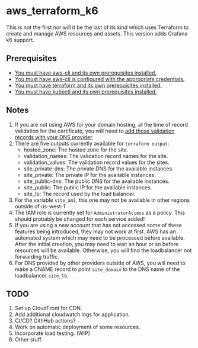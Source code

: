 # aws_terraform_k6

This is not the first nor will it be the last of its kind which uses Terraform to create and manage AWS resources and assets. This version adds Grafana k6 support.

## Prerequisites
- [You must have aws-cli and its own prerequisites installed.](https://docs.aws.amazon.com/cli/latest/userguide/getting-started-install.html)
- [You must have aws-cli is configured with the appropriate credentials.](https://docs.aws.amazon.com/cli/latest/userguide/cli-configure-files.html)
- [You must have terraform and its own prerequisites installed.](https://developer.hashicorp.com/terraform/tutorials/aws-get-started/install-cli)
- [You must have kubectl and its own prerequisites installed.](https://kubernetes.io/docs/tasks/tools/)

## Notes

1. If you are not using AWS for your domain hosting, at the time of record validation for the certificate, you will need to [add those validation records with your DNS provider](https://docs.aws.amazon.com/acm/latest/userguide/dns-validation.html).
2. There are five outputs currently available for `terraform output`:
	* hosted_zone: The hosted zone for the site.
	* validation_names: The validation record names for the site.
	* validation_values: The validation record values for the sites.
	* site_private-dns: The private DNS for the available instances.
	* site_private: The private IP for the available instances.
	* site_public-dns: The public DNS for the available instances.
	* site_public: The public IP for the available instances.
	* site_lb: The record used by the load balancer.
3. For the variable `site_ami`, this one may not be available in other regions outside of us-west-1
4. The IAM role is currently set for `AdministratorAccess` as a policy. This should probably be changed for each service added!
5. If you are using a new account that has not accessed some of these features being introduced, they may not work at first. AWS has an automated system which may need to be processed before available. After the initial creation, you may need to wait an hour or so before resources will be available. Otherwise, you will find the loadbalancer not forwarding traffic.
6. For DNS provided by other providers outside of AWS, you will need to make a CNAME record to point `site_domain` to the DNS name of the loadbalancer `site_lb`.

## TODO

1. Set up CloudFront for CDN.
2. Add additional cloudwatch logs for application.
3. CI/CD? GithHub actions?
4. Work on automatic deployment of some resources.
5. Incorporate load testing. (WIP)
6. Other stuff.